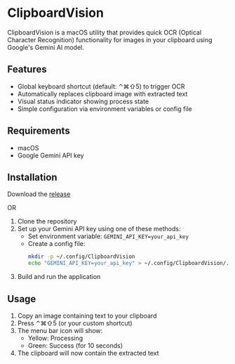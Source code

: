 # ClipboardVision

ClipboardVision is a macOS utility that provides quick OCR (Optical Character Recognition) functionality for images in your clipboard using Google's Gemini AI model.

## Features

- Global keyboard shortcut (default: ⌃⌘⇧5) to trigger OCR
- Automatically replaces clipboard image with extracted text
- Visual status indicator showing process state
- Simple configuration via environment variables or config file

## Requirements

- macOS
- Google Gemini API key

## Installation
Download the [release](https://github.com/dkmar/ClipboardVision/releases/download/0.1/ClipboardVision.zip)

OR 

1. Clone the repository
2. Set up your Gemini API key using one of these methods:
   - Set environment variable: `GEMINI_API_KEY=your_api_key`
   - Create a config file:
     ```bash
     mkdir -p ~/.config/ClipboardVision
     echo "GEMINI_API_KEY=your_api_key" > ~/.config/ClipboardVision/.env
     ```
3. Build and run the application

## Usage

1. Copy an image containing text to your clipboard
2. Press ⌃⌘⇧5 (or your custom shortcut)
3. The menu bar icon will show:
   - Yellow: Processing
   - Green: Success (for 10 seconds)
4. The clipboard will now contain the extracted text
